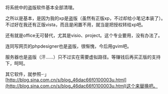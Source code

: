 将系统中的盗版软件基本全部清理。

之所以是基本，是因为我的xp是盗版（虽然有正版xp，不过却给小笔记本装了）。不过好在我还有正版vista，而且是闲置不用，就当是把授权转给xp吧。

还有就是office无可替代，尤其是visio、project。这个专业要用，没有办法了。

连同写网页的phpdesigner也是盗版，很惭愧，今后用gvim吧。

服务器也是盗版（汗……）只不过实在需要虚拟路径。等赚钱后再买正版的支持下，呵呵。

其它软件，就参照-·」[http://blog.sina.com.cn/s/blog_46dac66f0100003u.html](http://blog.sina.com.cn/s/blog_46dac66f0100003u.html)这个来替换吧。